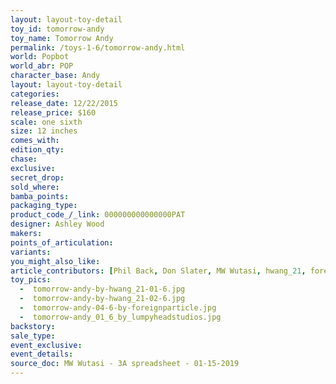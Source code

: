 ```yaml
---
layout: layout-toy-detail 
toy_id: tomorrow-andy
toy_name: Tomorrow Andy
permalink: /toys-1-6/tomorrow-andy.html
world: Popbot
world_abr: POP
character_base: Andy
layout: layout-toy-detail
categories: 
release_date: 12/22/2015
release_price: $160 
scale: one sixth
size: 12 inches
comes_with: 
edition_qty: 
chase: 
exclusive: 
secret_drop: 
sold_where: 
bamba_points: 
packaging_type: 
product_code_/_link: 000000000000000PAT
designer: Ashley Wood
makers: 
points_of_articulation: 
variants: 
you_might_also_like: 
article_contributors: [Phil Back, Don Slater, MW Wutasi, hwang_21, foreignparticle, lumpyheadstudios]
toy_pics: 
  -  tomorrow-andy-by-hwang_21-01-6.jpg
  -  tomorrow-andy-by-hwang_21-02-6.jpg
  -  tomorrow-andy-04-6-by-foreignparticle.jpg
  -  tomorrow-andy_01_6_by_lumpyheadstudios.jpg
backstory: 
sale_type: 
event_exclusive: 
event_details: 
source_doc: MW Wutasi - 3A spreadsheet - 01-15-2019
---
```

